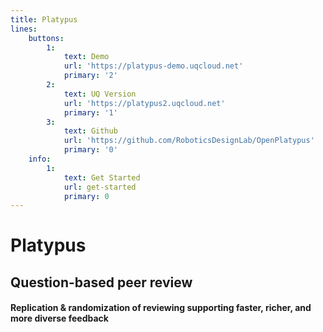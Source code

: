 ```yaml
---
title: Platypus
lines:
    buttons:
        1:
            text: Demo
            url: 'https://platypus-demo.uqcloud.net'
            primary: '2'
        2:
            text: UQ Version
            url: 'https://platypus2.uqcloud.net'
            primary: '1'
        3:
            text: Github
            url: 'https://github.com/RoboticsDesignLab/OpenPlatypus'
            primary: '0'
    info:
        1:
            text: Get Started
            url: get-started
            primary: 0
---
```


# Platypus 
## Question-based peer review
#### Replication & randomization of reviewing supporting faster, richer, and more diverse feedback

